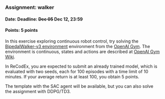 ### Assignment: walker
#### Date: Deadline: ~~Dec 05~~ Dec 12, 23:59
#### Points: 5 points

In this exercise exploring continuous robot control,
try solving the [BipedalWalker-v3 environment](https://gym.openai.com/envs/BipedalWalker-v2)
environment from the [OpenAI Gym](https://gym.openai.com/).
The environment is continuous, states and actions are described at
[OpenAI Gym Wiki](https://github.com/openai/gym/wiki/BipedalWalker-v2).

In ReCodEx, you are expected to submit an already trained model,
which is evaluated with two seeds, each for 100 episodes with a time
limit of 10 minutes. If your average return is at least 100, you obtain
5 points.

The template with the SAC agent will be available, but you can also solve the
assignment with DDPG/TD3.
